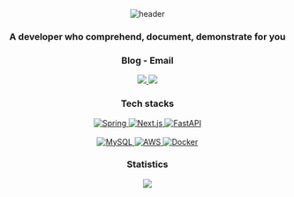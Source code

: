 <div align="center">
  <img alt="header" src="https://capsule-render.vercel.app/api?type=wave&color=auto&height=300&section=header&text=Sooyoung&fontSize=90">
</div>

<h3 align="center">A developer who comprehend, document, demonstrate for you
<h3 align="center">Blog - Email</h3>

<p align="center">
  <a href="https://velog.io/@syoungs">
    <img src="https://img.shields.io/badge/Velog-20C997?style=for-the-badge&logo=velog&logoColor=white">
  </a>
  <a href="mailto:su02ga@outlook.com">
    <img src="https://img.shields.io/badge/Outlook-0078D4?style=for-the-badge&logo=microsoft-outlook&logoColor=white">
  </a>
</p>

<h3 align="center">Tech stacks</h3>

<p align="center">
  <a href="https://docs.spring.io/spring-boot/docs/current/reference/htmlsingle/">
    <img alt="Spring" src="https://img.shields.io/badge/Spring-6DB33F?style=for-the-badge&logo=spring&logoColor=white">
  </a>
  <a href="https://nextjs.org/docs">
    <img alt="Next.js" src="https://img.shields.io/badge/Next.js-000000?style=for-the-badge&logo=Next.js&logoColor=white">
  </a>
  <a href="https://fastapi.tiangolo.com/">
    <img alt="FastAPI" src="https://img.shields.io/badge/FastAPI-009688?style=for-the-badge&logo=fastapi&logoColor=white">
  </a>
  <br>
  <br>
  <a href="https://dev.mysql.com/doc/refman/8.3/en/">
    <img alt="MySQL" src="https://img.shields.io/badge/Mysql-4479A1?style=for-the-badge&logo=Mysql&logoColor=white">
  </a>
  <a href="https://aws.amazon.com/ko/">
    <img alt="AWS" src="https://img.shields.io/badge/AWS-232F3E?style=for-the-badge&logo=amazon-aws&logoColor=white">
  </a>
  <a href="https://docs.docker.com/manuals/">
    <img alt="Docker" src="https://img.shields.io/badge/Docker-2496ED?style=for-the-badge&logo=Docker&logoColor=white">
  </a>
</p>

<h3 align="center">Statistics</h3>

<p align="center">
<!--   <img alt="suyons GitHub stats" src="https://github-readme-stats.vercel.app/api?username=suyons&show_icons=true&theme=dark"> -->
  <div align="center">
    <a href="https://solved.ac/profile/suyons">
      <img src="https://mazassumnida.wtf/api/generate_badge?boj=suyons">
    </a>
  </div>
  <br>
<!--   <div align="center">
    <img alt="Langs Rank" src="https://github-readme-stats.vercel.app/api/top-langs/?username=suyons&layout=compact&theme=dark">
  </div> -->
</p>
